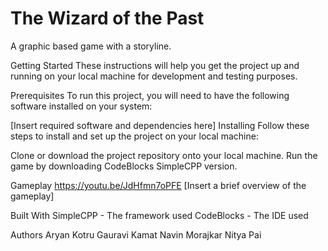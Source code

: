 # The Wizard of the Past
A graphic based game with a storyline.

Getting Started
These instructions will help you get the project up and running on your local machine for development and testing purposes.

Prerequisites
To run this project, you will need to have the following software installed on your system:

[Insert required software and dependencies here]
Installing
Follow these steps to install and set up the project on your local machine:

Clone or download the project repository onto your local machine.
Run the game by downloading CodeBlocks SimpleCPP version.

Gameplay
https://youtu.be/JdHfmn7oPFE
[Insert a brief overview of the gameplay]

Built With
SimpleCPP - The framework used
CodeBlocks - The IDE used

Authors
Aryan Kotru
Gauravi Kamat
Navin Morajkar
Nitya Pai
